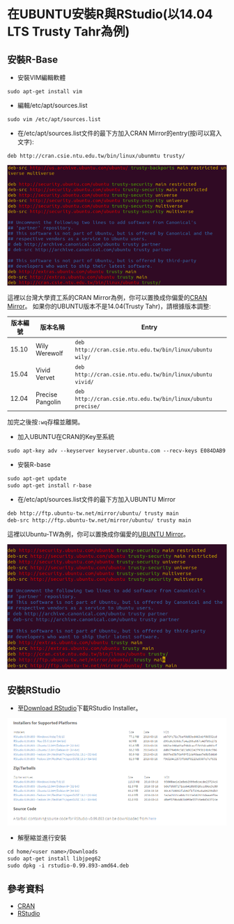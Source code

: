 # 在UBUNTU安裝R與RStudio(以14.04 LTS Trusty Tahr為例)

## 安裝R-Base

- 安裝VIM編輯軟體

```
sudo apt-get install vim
```

- 編輯/etc/apt/sources.list

```
sudo vim /etc/apt/sources.list
```

- 在/etc/apt/sources.list文件的最下方加入CRAN Mirror的entry(按i可以寫入文字):

```
deb http://cran.csie.ntu.edu.tw/bin/linux/ubunmtu trusty/
```

![sourceList1](screenshots/sourceList1.png)

這裡以台灣大學資工系的CRAN Mirror為例，你可以置換成你偏愛的[CRAN Mirror](https://cran.r-project.org/mirrors.html)。
如果你的UBUNTU版本不是14.04(Trusty Tahr)，請根據版本調整:

版本編號|版本名稱|Entry
----|----|----
15.10|Wily Werewolf|`deb http://cran.csie.ntu.edu.tw/bin/linux/ubuntu wily/`
15.04|Vivid Vervet|`deb http://cran.csie.ntu.edu.tw/bin/linux/ubuntu vivid/`
12.04|Precise Pangolin|`deb http://cran.csie.ntu.edu.tw/bin/linux/ubuntu precise/`

加完之後按`:wq`存檔並離開。

- 加入UBUNTU在CRAN的Key至系統

```
sudo apt-key adv --keyserver keyserver.ubuntu.com --recv-keys E084DAB9
```

- 安裝R-base

```
sudo apt-get update
sudo apt-get install r-base
```

- 在/etc/apt/sources.list文件的最下方加入UBUNTU Mirror

```
deb http://ftp.ubuntu-tw.net/mirror/ubuntu/ trusty main 
deb-src http://ftp.ubuntu-tw.net/mirror/ubuntu/ trusty main 
```

這裡以Ubuntu-TW為例，你可以置換成你偏愛的[UBUNTU Mirror](https://launchpad.net/ubuntu/+archivemirrors)。

![sourceList2](screenshots/sourceList2.png)

## 安裝RStudio

- 至[Download RStudio](https://www.rstudio.com/products/rstudio/download/)下載RStudio Installer。

![rstudio](screenshots/rstudio.png)

- 解壓縮並進行安裝

```
cd home/<user name>/Downloads
sudo apt-get install libjpeg62
sudo dpkg -i rstudio-0.99.893-amd64.deb
```

## 參考資料
- [CRAN](https://cran.r-project.org/)
- [RStudio](https://www.rstudio.com/products/rstudio/download/)